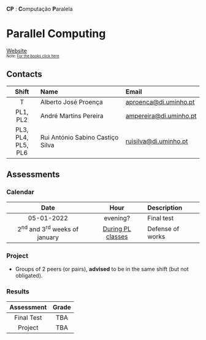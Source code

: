 
**CP** : **C**omputação **P**aralela
# Parallel Computing 

[Website](http://gec.di.uminho.pt/mei/cp/)<br>
 <sub><sup> Note: [For the books click here](http://gec.di.uminho.pt/mei/cp/books.zip) </sup></sup>

## Contacts

| Shift | Name | Email |
|:-:| :------ | :-----------|
| T | Alberto José Proença | aproenca@di.uminho.pt |
| PL1, PL2| André Martins Pereira| ampereira@di.uminho.pt |
| PL3, PL4,<br>PL5, PL6| Rui António Sabino Castiço Silva | ruisilva@di.uminho.pt |

## Assessments

### Calendar

| Date | Hour | Description |
|:-:| :-: | :-----------|
| 05-01-2022 | evening? | Final test |
| 2<sup>nd</sup> and 3<sup>rd</sup> weeks of january | [During PL classes](../schedule/schedule_1y_1s.pdf) | Defense of works |

### Project

- Groups of 2 peers (or pairs), **advised** to be in the same shift (but not obligated).

### Results

| Assessment | Grade |
| :-:           | :-: |
| Final Test    | TBA |
| Project       | TBA |  
